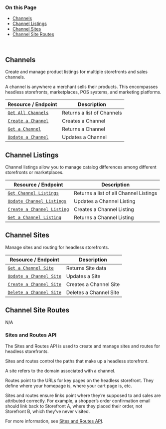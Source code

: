 <div class="otp" id="no-index">

### On this Page	
- [Channels](#channels)
- [Channel Listings](#channel-listings)
- [Channel Sites](#channel-sites)
- [Channel Site Routes](#channel-site-routes)

</div>
<br>

## Channels

Create and manage product listings for multiple storefronts and sales channels. 

A channel is anywhere a merchant sells their products. This encompasses headless storefronts, marketplaces, POS systems, and marketing platforms.

|Resource / Endpoint|Description|
|-|-|
|[`Get All Channels`](https://developer.bigcommerce.com/api-reference/cart-checkout/channels-listings-api/channels/listchannels)|Returns a list of Channels|
|[`Create a Channel`](https://developer.bigcommerce.com/api-reference/cart-checkout/channels-listings-api/channels/createchannel)|Creates a Channel|
|[`Get a Channel`](https://developer.bigcommerce.com/api-reference/cart-checkout/channels-listings-api/channels/getchannel)|Returns a Channel|
|[`Update a Channel`](https://developer.bigcommerce.com/api-reference/cart-checkout/channels-listings-api/channels/updatechannel)|Updates a Channel|

## Channel Listings 

Channel listings allow you to manage catalog differences among different storefronts or marketplaces.

|Resource / Endpoint|Description|
|-|-|
|[`Get Channel Listings`](https://developer.bigcommerce.com/api-reference/cart-checkout/channels-listings-api/channel-listings/listchannellistings)|Returns a list of all Channel Listings|
|[`Update Channel Listings`](https://developer.bigcommerce.com/api-reference/cart-checkout/channels-listings-api/channel-listings/updatechannellistings)|Updates a Channel Listing|
|[`Create a Channel Listing`](https://developer.bigcommerce.com/api-reference/cart-checkout/channels-listings-api/channel-listings/createchannellistings)|Creates a Channel Listing|
|[`Get a Channel Listing`](https://developer.bigcommerce.com/api-reference/cart-checkout/channels-listings-api/channel-listings/getchannellisting)|Returns a Channel Listing|

## Channel Sites

Manage sites and routing for headless storefronts. 

|Resource / Endpoint|Description|
|-|-|
|[`Get a Channel Site`](https://developer.bigcommerce.com/api-reference/cart-checkout/channels-listings-api/channel-site/get-channel-site)|Returns Site data|
|[`Update a Channel Site`](https://developer.bigcommerce.com/api-reference/cart-checkout/channels-listings-api/channel-site/put-channel-site)|Updates a Site|
|[`Create a Channel Site`](https://developer.bigcommerce.com/api-reference/cart-checkout/channels-listings-api/channel-site/postchannelsite)|Creates a Channel Site|
|[`Delete a Channel Site`](https://developer.bigcommerce.com/api-reference/cart-checkout/channels-listings-api/channel-site/deletechannelschannelidsite)|Deletes a Channel Site|

## Channel Site Routes

N/A 

### Sites and Routes API

The Sites and Routes API is used to create and manage sites and routes for headless storefronts. 

Sites and routes control the paths that make up a headless storefront.

A site refers to the domain associated with a channel. 

Routes point to the URLs for key pages on the headless storefront. They define where your homepage is, where your cart page is, etc.

Sites and routes ensure links point where they’re supposed to and sales are attributed correctly. For example, a shopper’s order confirmation email should link back to Storefront A, where they placed their order, not Storefront B, which they’ve never visited. 

For more information, see [Sites and Routes API](https://developer.bigcommerce.com/api-reference/cart-checkout/sites-routes-api). 
